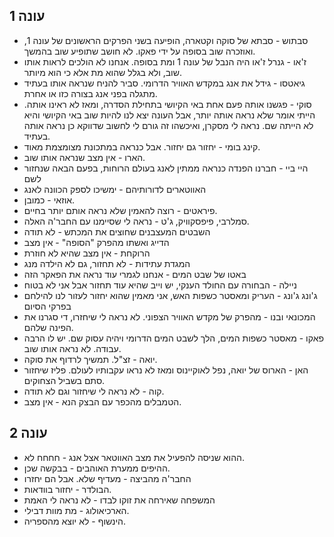 ## עונה 1
- סבתוש - סבתא של סוקה וקטארה, הופיעה בשני הפרקים הראשונים של עונה 1, ואוזכרה שוב בסופה על ידי פאקו. לא חושב שתופיע שוב בהמשך.
- ז'או - גנרל ז'או היה הנבל של עונה 1 ומת בסופה. אנחנו לא הולכים לראות אותו שוב, ולא בגלל שהוא מת אלא כי הוא מיותר. 
- גיאטסו - גידל את אנג במקדש האוויר הדרומי. סביר להניח שנראה אותו בעתיד מתגלה בפני אנג בצורה כזו או אחרת.
- סוקי - פגשנו אותה פעם אחת באי הקיושי בתחילת הסדרה, ומאז לא ראינו אותה. הייתי אומר שלא נראה אותה יותר, אבל העונה יצא לנו להיות שוב באי הקיושי והיא לא הייתה שם. נראה לי מסקרן, ואיכשהו זה גורם לי לחשוב שדווקא כן נראה אותה בעתיד. 
- קינג בומי - יחזור גם יחזור. אבל כנראה במתכונת מצומצמת מאוד. 
- הארו - אין מצב שנראה אותו שוב.
- היי ביי - חברנו הפנדה כנראה ממתין לאנג בעולם הרוחות, בפעם הבאה שנחזור לשם
- האווטארים לדורותיהם - ימשיכו לספק הכוונה לאנג
- אוזאי - כמובן.
- פיראטים - רוצה להאמין שלא נראה אותם יותר בחיים.
- סמלרבי, פיפסקוויק, ג'ט - נראה לי שסיימנו עם החבר'ה האלה.
- השבטים המעצבנים שחוצים את המכתש - לא תודה
- הדייג ואשתו מהפרק "הסופה" - אין מצב
- הרוקחת - אין מצב שהיא לא חוזרת
- המגדת עתידות - לא תחזור, גם לא הילדה מנג
- באטו של שבט המים - אנחנו לגמרי עוד נראה את הפאקר הזה
- ניילה - הבחורה עם החולד הענקי, יש וייב שהיא עוד תחזור אבל אני לא בטוח 
- ג'ונג ג'ונג - העריק ומאסטר כשפות האש, אני מאמין שהוא יחזור לעזור לנו להילחם בפרקי הסיום
- המכונאי ובנו - מהפרק של מקדש האוויר הצפוני. לא נראה לי שיחזרו, די סגרנו את הפינה שלהם.
- פאקו - מאסטר כשפות המים, הלך לשבט המים הדרומי ויהיה עסוק שם. יש לו הרבה עבודה. לא נראה אותו שוב.
- יואה - זצ"ל. תמשיך לרדוף את סוקה. 
- האן - הארוס של יואה, נפל לאוקיינוס ומאז לא נראו עקבותיו לעולם. פליז שיחזור סתם בשביל הצחוקים.
- קוה - לא נראה לי שיחזור וגם לא תודה.
- הטמבלים מהכפר עם הבצק הנא - אין מצב. 

## עונה 2
- ההוא שניסה להפעיל את מצב האווטאר אצל אנג - חחחח לא.
- ההיפים ממערת האוהבים - בבקשה שכן.
- החבר'ה מהביצה - מעדיף שלא. אבל הם יחזרו
- הבולדר - יחזור בוודאות. 
- המשפחה שאירחה את זוקו לבדו - לא נראה לי האמת
- הארכיאולוג - מת מוות דבילי.
- הינשוף - לא יוצא מהספריה.